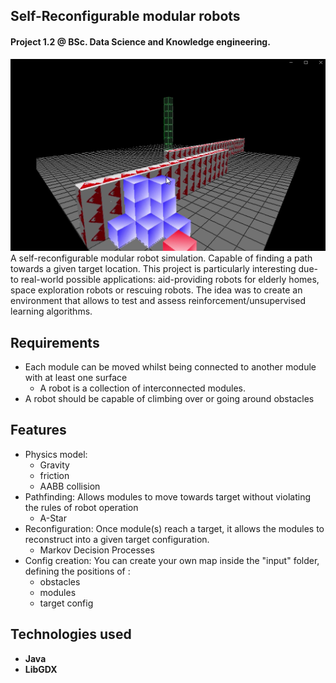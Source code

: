 ## Self-Reconfigurable modular robots
#### Project 1.2 @ BSc. Data Science and Knowledge engineering.

<img src="front.png">
  A self-reconfigurable modular robot simulation. Capable of finding a path towards a given target location.
This project is particularly interesting due-to real-world possible applications: aid-providing robots for elderly homes, space exploration robots or rescuing robots.
The idea was to create an environment that allows to test and assess reinforcement/unsupervised learning algorithms.

## Requirements
* Each module can be moved whilst being connected to another module with at least one surface
  * A robot is a collection of interconnected modules.
* A robot should be capable of climbing over or going around obstacles

## Features
* Physics model: 
  * Gravity
  * friction
  * AABB collision
* Pathfinding: Allows modules to move towards target without violating the rules of robot operation
  * A-Star
* Reconfiguration: Once module(s) reach a target, it allows the modules to reconstruct into a given target configuration.
  * Markov Decision Processes
* Config creation: You can create your own map inside the "input" folder, defining the positions of :
  * obstacles
  * modules
  * target config


## Technologies used
* **Java**
* **LibGDX**
